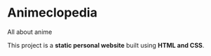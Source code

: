 # Animeclopedia
All about anime

This project is a **static personal website** built using **HTML and CSS**.
